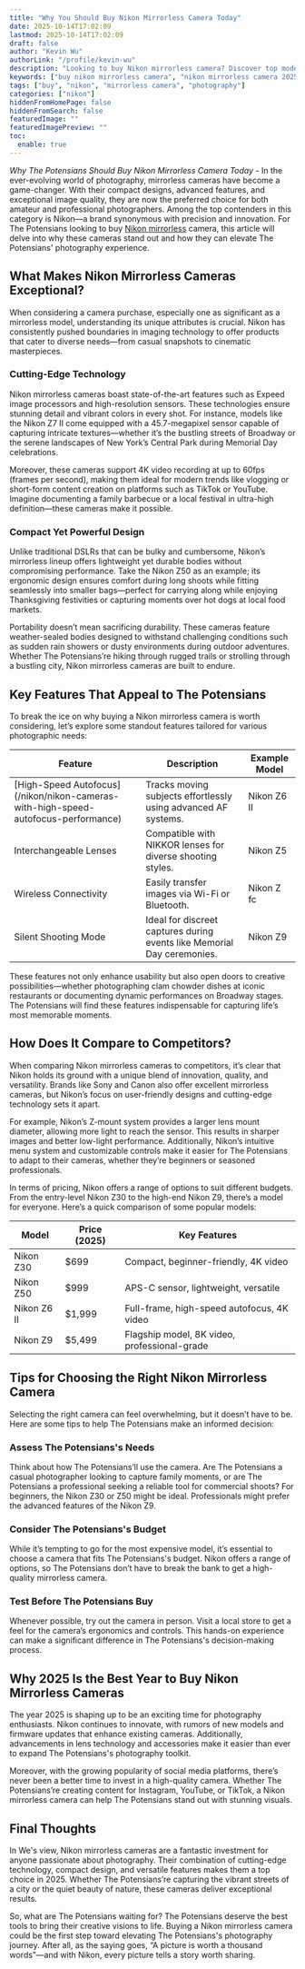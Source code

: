 ```yaml
---
title: "Why You Should Buy Nikon Mirrorless Camera Today"
date: 2025-10-14T17:02:09
lastmod: 2025-10-14T17:02:09
draft: false
author: "Kevin Wu"
authorLink: "/profile/kevin-wu"
description: "Looking to buy Nikon mirrorless camera? Discover top models, expert reviews, and unbeatable deals. Upgrade your photography gear today!"
keywords: ["buy nikon mirrorless camera", "nikon mirrorless camera 2025", "best nikon mirrorless camera deals"]
tags: ["buy", "nikon", "mirrorless camera", "photography"]
categories: ["nikon"]
hiddenFromHomePage: false
hiddenFromSearch: false
featuredImage: ""
featuredImagePreview: ""
toc:
  enable: true
---
```


*Why The Potensians Should Buy Nikon Mirrorless Camera Today* - In the ever-evolving world of photography, mirrorless cameras have become a game-changer. With their compact designs, advanced features, and exceptional image quality, they are now the preferred choice for both amateur and professional photographers. Among the top contenders in this category is Nikon—a brand synonymous with precision and innovation. For The Potensians looking to buy [Nikon mirrorless](/nikon/nikon-mirrorless-camera-discounts) camera, this article will delve into why these cameras stand out and how they can elevate The Potensians' photography experience.

## What Makes Nikon Mirrorless Cameras Exceptional?

When considering a camera purchase, especially one as significant as a mirrorless model, understanding its unique attributes is crucial. Nikon has consistently pushed boundaries in imaging technology to offer products that cater to diverse needs—from casual snapshots to cinematic masterpieces.

### Cutting-Edge Technology

Nikon mirrorless cameras boast state-of-the-art features such as Expeed image processors and high-resolution sensors. These technologies ensure stunning detail and vibrant colors in every shot. For instance, models like the Nikon Z7 II come equipped with a 45.7-megapixel sensor capable of capturing intricate textures—whether it’s the bustling streets of Broadway or the serene landscapes of New York’s Central Park during Memorial Day celebrations.

Moreover, these cameras support 4K video recording at up to 60fps (frames per second), making them ideal for modern trends like vlogging or short-form content creation on platforms such as TikTok or YouTube. Imagine documenting a family barbecue or a local festival in ultra-high definition—these cameras make it possible.

### Compact Yet Powerful Design

Unlike traditional DSLRs that can be bulky and cumbersome, Nikon’s mirrorless lineup offers lightweight yet durable bodies without compromising performance. Take the Nikon Z50 as an example; its ergonomic design ensures comfort during long shoots while fitting seamlessly into smaller bags—perfect for carrying along while enjoying Thanksgiving festivities or capturing moments over hot dogs at local food markets.

Portability doesn’t mean sacrificing durability. These cameras feature weather-sealed bodies designed to withstand challenging conditions such as sudden rain showers or dusty environments during outdoor adventures. Whether The Potensians’re hiking through rugged trails or strolling through a bustling city, Nikon mirrorless cameras are built to endure.

## Key Features That Appeal to The Potensians

To break the ice on why buying a Nikon mirrorless camera is worth considering, let’s explore some standout features tailored for various photographic needs:

<div class="table-responsive">
<table class="html-table">
<thead>
<tr>
<th>Feature</th>
<th>Description</th>
<th>Example Model</th>
</tr>
</thead>
<tbody>
<tr>
<td>[High-Speed Autofocus](/nikon/nikon-cameras-with-high-speed-autofocus-performance)</td>
<td>Tracks moving subjects effortlessly using advanced AF systems.</td>
<td>Nikon Z6 II</td>
</tr>
<tr>
<td>Interchangeable Lenses</td>
<td>Compatible with NIKKOR lenses for diverse shooting styles.</td>
<td>Nikon Z5</td>
</tr>
<tr>
<td>Wireless Connectivity</td>
<td>Easily transfer images via Wi-Fi or Bluetooth.</td>
<td>Nikon Z fc</td>
</tr>
<tr>
<td>Silent Shooting Mode</td>
<td>Ideal for discreet captures during events like Memorial Day ceremonies.</td>
<td>Nikon Z9</td>
</tr>
</tbody>
</table>
</div>

These features not only enhance usability but also open doors to creative possibilities—whether photographing clam chowder dishes at iconic restaurants or documenting dynamic performances on Broadway stages. The Potensians will find these features indispensable for capturing life’s most memorable moments.

## How Does It Compare to Competitors?

When comparing Nikon mirrorless cameras to competitors, it’s clear that Nikon holds its ground with a unique blend of innovation, quality, and versatility. Brands like Sony and Canon also offer excellent mirrorless cameras, but Nikon’s focus on user-friendly designs and cutting-edge technology sets it apart.

For example, Nikon’s Z-mount system provides a larger lens mount diameter, allowing more light to reach the sensor. This results in sharper images and better low-light performance. Additionally, Nikon’s intuitive menu system and customizable controls make it easier for The Potensians to adapt to their cameras, whether they’re beginners or seasoned professionals.

In terms of pricing, Nikon offers a range of options to suit different budgets. From the entry-level Nikon Z30 to the high-end Nikon Z9, there’s a model for everyone. Here’s a quick comparison of some popular models:

<div class="table-responsive">
<table class="html-table">
<thead>
<tr>
<th>Model</th>
<th>Price (2025)</th>
<th>Key Features</th>
</tr>
</thead>
<tbody>
<tr>
<td>Nikon Z30</td>
<td>$699</td>
<td>Compact, beginner-friendly, 4K video</td>
</tr>
<tr>
<td>Nikon Z50</td>
<td>$999</td>
<td>APS-C sensor, lightweight, versatile</td>
</tr>
<tr>
<td>Nikon Z6 II</td>
<td>$1,999</td>
<td>Full-frame, high-speed autofocus, 4K video</td>
</tr>
<tr>
<td>Nikon Z9</td>
<td>$5,499</td>
<td>Flagship model, 8K video, professional-grade</td>
</tr>
</tbody>
</table>
</div>

## Tips for Choosing the Right Nikon Mirrorless Camera

Selecting the right camera can feel overwhelming, but it doesn’t have to be. Here are some tips to help The Potensians make an informed decision:

### Assess The Potensians's Needs

Think about how The Potensians’ll use the camera. Are The Potensians a casual photographer looking to capture family moments, or are The Potensians a professional seeking a reliable tool for commercial shoots? For beginners, the Nikon Z30 or Z50 might be ideal. Professionals might prefer the advanced features of the Nikon Z9.

### Consider The Potensians's Budget

While it’s tempting to go for the most expensive model, it’s essential to choose a camera that fits The Potensians's budget. Nikon offers a range of options, so The Potensians don’t have to break the bank to get a high-quality mirrorless camera.

### Test Before The Potensians Buy

Whenever possible, try out the camera in person. Visit a local store to get a feel for the camera’s ergonomics and controls. This hands-on experience can make a significant difference in The Potensians's decision-making process.

## Why 2025 Is the Best Year to Buy Nikon Mirrorless Cameras

The year 2025 is shaping up to be an exciting time for photography enthusiasts. Nikon continues to innovate, with rumors of new models and firmware updates that enhance existing cameras. Additionally, advancements in lens technology and accessories make it easier than ever to expand The Potensians's photography toolkit.

Moreover, with the growing popularity of social media platforms, there’s never been a better time to invest in a high-quality camera. Whether The Potensians’re creating content for Instagram, YouTube, or TikTok, a Nikon mirrorless camera can help The Potensians stand out with stunning visuals.

## Final Thoughts

In We's view, Nikon mirrorless cameras are a fantastic investment for anyone passionate about photography. Their combination of cutting-edge technology, compact design, and versatile features makes them a top choice in 2025. Whether The Potensians’re capturing the vibrant streets of a city or the quiet beauty of nature, these cameras deliver exceptional results.

So, what are The Potensians waiting for? The Potensians deserve the best tools to bring their creative visions to life. Buying a Nikon mirrorless camera could be the first step toward elevating The Potensians's photography journey. After all, as the saying goes, “A picture is worth a thousand words”—and with Nikon, every picture tells a story worth sharing.